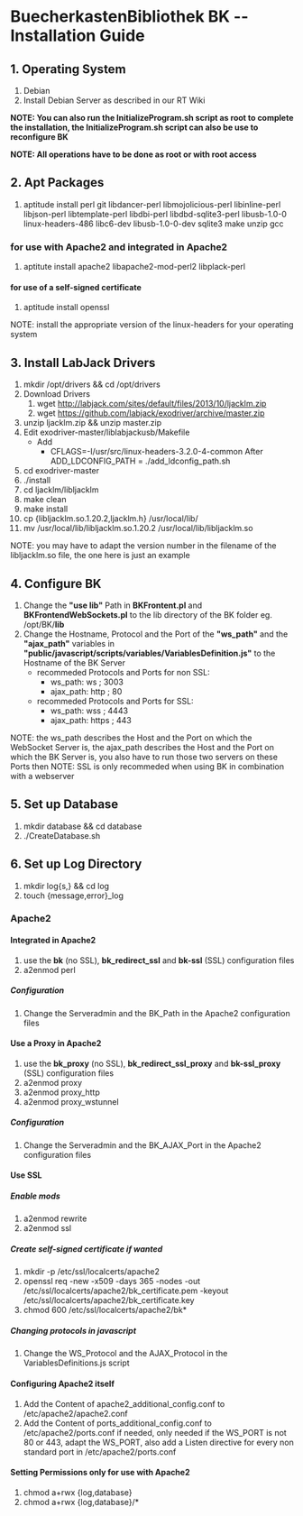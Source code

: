 # BuecherkastenBibliothek BK -- Installation Guide

## 1. Operating System
  1.  Debian
  2.  Install Debian Server as described in our RT Wiki

**NOTE: You can also run the InitializeProgram.sh script as root to complete the installation, the InitializeProgram.sh script can also be use to reconfigure BK**

**NOTE: All operations have to be done as root or with root access**

## 2. Apt Packages
  1.  aptitude install perl git libdancer-perl libmojolicious-perl libinline-perl libjson-perl libtemplate-perl libdbi-perl libdbd-sqlite3-perl libusb-1.0-0 linux-headers-486 libc6-dev libusb-1.0-0-dev sqlite3 make unzip gcc

### for use with Apache2 and integrated in Apache2
  1.  aptitute install apache2 libapache2-mod-perl2 libplack-perl

#### for use of a self-signed certificate
  1.  aptitude install openssl

NOTE: install the appropriate version of the linux-headers for your operating system

## 3. Install LabJack Drivers
  1.  mkdir /opt/drivers && cd /opt/drivers
  2.  Download Drivers
        1.  wget http://labjack.com/sites/default/files/2013/10/ljacklm.zip
        2.  wget https://github.com/labjack/exodriver/archive/master.zip
  3.  unzip ljacklm.zip && unzip master.zip
  4.  Edit exodriver-master/liblabjackusb/Makefile
      -  Add
         -  CFLAGS=-I/usr/src/linux-headers-3.2.0-4-common
            After
            ADD_LDCONFIG_PATH = ./add_ldconfig_path.sh
  5.  cd exodriver-master
  6.  ./install
  7.  cd ljacklm/libljacklm
  8.  make clean
  9.  make install
  10. cp {libljacklm.so.1.20.2,ljacklm.h} /usr/local/lib/
  11. mv /usr/local/lib/libljacklm.so.1.20.2 /usr/local/lib/libljacklm.so

NOTE: you may have to adapt the version number in the filename of the libljacklm.so file, the one here is just an example

## 4. Configure BK
  1.  Change the **"use lib"** Path in **BKFrontent.pl** and **BKFrontendWebSockets.pl** to the lib directory of the BK folder eg. /opt/BK/**lib**
  2.  Change the Hostname, Protocol and the Port of the **"ws_path"** and the **"ajax_path"** variables in **"public/javascript/scripts/variables/VariablesDefinition.js"** to the Hostname of the BK Server
      -  recommeded Protocols and Ports for non SSL:
         -  ws_path: ws ; 3003
         -  ajax_path: http ; 80
      -  recommeded Protocols and Ports for SSL:
         -  ws_path: wss ; 4443
         -  ajax_path: https ; 443

NOTE: the ws_path describes the Host and the Port on which the WebSocket Server is, the ajax_path describes the Host and the Port on which the BK Server is, you also have to run those two servers on these Ports then
NOTE: SSL is only recommeded when using BK in combination with a webserver

## 5. Set up Database
  1.  mkdir database && cd database
  2.  ./CreateDatabase.sh

## 6. Set up Log Directory
  1.  mkdir log{s,} && cd log
  2.  touch {message,error}\_log

### Apache2
#### Integrated in Apache2
  1.  use the **bk** (no SSL), **bk_redirect_ssl** and **bk-ssl** (SSL) configuration files
  2.  a2enmod perl

##### Configuration
  1.  Change the Serveradmin and the BK_Path in the Apache2 configuration files

#### Use a Proxy in Apache2
  1.  use the **bk_proxy** (no SSL), **bk_redirect_ssl_proxy** and **bk-ssl_proxy** (SSL) configuration files
  2.  a2enmod proxy
  3.  a2enmod proxy_http
  4.  a2enmod proxy_wstunnel

##### Configuration
  1.  Change the Serveradmin and the BK_AJAX_Port in the Apache2 configuration files

#### Use SSL
##### Enable mods
  1.  a2enmod rewrite
  2.  a2enmod ssl

##### Create self-signed certificate if wanted
  1.  mkdir -p /etc/ssl/localcerts/apache2
  2.  openssl req -new -x509 -days 365 -nodes -out /etc/ssl/localcerts/apache2/bk_certificate.pem -keyout /etc/ssl/localcerts/apache2/bk_certificate.key
  3.  chmod 600 /etc/ssl/localcerts/apache2/bk*

##### Changing protocols in javascript
  1.  Change the WS_Protocol and the AJAX_Protocol in the VariablesDefinitions.js script

#### Configuring Apache2 itself
  1.  Add the Content of apache2_additional_config.conf to /etc/apache2/apache2.conf
  2.  Add the Content of ports_additional_config.conf to /etc/apache2/ports.conf if needed, only needed if the WS_PORT is not 80 or 443, adapt the WS_PORT, also add a Listen directive for every non standard port in /etc/apache2/ports.conf

#### Setting Permissions only for use with Apache2
  1.  chmod a+rwx {log,database}
  2.  chmod a+rwx {log,database}/*

